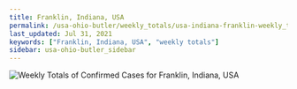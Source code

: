 ```yaml
---
title: Franklin, Indiana, USA
permalink: /usa-ohio-butler/weekly_totals/usa-indiana-franklin-weekly_totals.html
last_updated: Jul 31, 2021
keywords: ["Franklin, Indiana, USA", "weekly totals"]
sidebar: usa-ohio-butler_sidebar
---
```


![Weekly Totals of Confirmed Cases for Franklin, Indiana, USA](/covid_tracker/images/graphs/usa-indiana-franklin-weekly_totals_graph.png)

